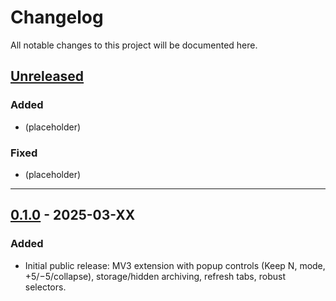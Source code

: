 # Changelog
All notable changes to this project will be documented here.

## [Unreleased]
### Added
- (placeholder)

### Fixed
- (placeholder)

---

## [0.1.0] - 2025-03-XX
### Added
- Initial public release: MV3 extension with popup controls (Keep N, mode, +5/−5/collapse), storage/hidden archiving, refresh tabs, robust selectors.

[Unreleased]: ../../compare/v0.1.0...HEAD
[0.1.0]: ../../releases/tag/v0.1.0
